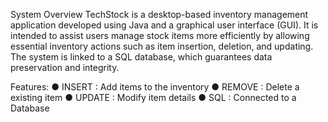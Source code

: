 System Overview
TechStock is a desktop-based inventory management application developed using Java
and a graphical user interface (GUI). It is intended to assist users manage stock items more
efficiently by allowing essential inventory actions such as item insertion, deletion, and updating.
The system is linked to a SQL database, which guarantees data preservation and integrity.

Features:
  ● INSERT : Add items to the inventory
  ● REMOVE : Delete a existing item
  ● UPDATE : Modify item details
  ● SQL : Connected to a Database
